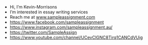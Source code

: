 - Hi, I’m Kevin-Morrisons
- I’m interested in essay writing services
- Reach me at www.sampleassignment.com
- https://www.facebook.com/sampleassignment
- https://www.instagram.com/sampleassignment.au/
- https://twitter.com/SampleAssign
- https://www.youtube.com/channel/UCevClGNC8Tirq1CANCdVUig

